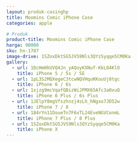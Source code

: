 ```yaml
---
layout: produk-casinghp
title: Moomins Comic iPhone Case
categories: apple

# Produk
product-title: Moomins Comic iPhone Case
harga: 90000
sku: hn-1707
image-drive: 1SZoxDktSG5JVS9Nls3QYzSyqqe5CM0Ka
gallery:
  - url: 1DcHmHkUVQ4Jn_yAQoyKXNuf-KkLO4KlO
    title: iPhone 5 / 5s / SE
  - url: 1pL3S2MQXegeC3tcwNQVHquKKouUj8tgc
    title: iPhone 6 / 6s
  - url: 1xjzg9mcVqafQBizWiJPMX65Afc3a0xuQ
    title: iPhone 6 Plus / 6s Plus
  - url: 1JElpY8mgVfszhnzj4sLh_hNgxo7JD52w
    title: iPhone 7 / 8
  - url: 184rYn11DoueTn7F6xTL24EveNGVConmL
    title: iPhone 7 Plus / 8 Plus
  - url: 1SZoxDktSG5JVS9Nls3QYzSyqqe5CM0Ka
    title: iPhone X
---
```

